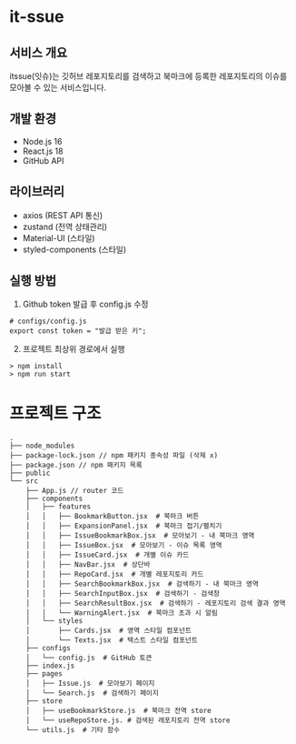 # it-ssue

## 서비스 개요
itssue(잇슈)는 깃허브 레포지토리를 검색하고 북마크에 등록한 레포지토리의 이슈를 모아볼 수 있는 서비스입니다.

## 개발 환경
- Node.js 16
- React.js 18
- GitHub API

## 라이브러리
- axios (REST API 통신)
- zustand (전역 상태관리)
- Material-UI (스타일)
- styled-components (스타일)

## 실행 방법
1. Github token 발급 후 config.js 수정
```
# configs/config.js
export const token = "발급 받은 키";
```
2. 프로젝트 최상위 경로에서 실행
```
> npm install
> npm run start
```


# 프로젝트 구조
```
.
├── node_modules
├── package-lock.json // npm 패키지 종속성 파일 (삭제 x)
├── package.json // npm 패키지 목록
├── public
└── src
    ├── App.js // router 코드
    ├── components
    │   ├── features
    │   │   ├── BookmarkButton.jsx  # 북마크 버튼
    │   │   ├── ExpansionPanel.jsx  # 북마크 접기/펼치기 
    │   │   ├── IssueBookmarkBox.jsx  # 모아보기 - 내 북마크 영역
    │   │   ├── IssueBox.jsx  # 모아보기 - 이슈 목록 영역
    │   │   ├── IssueCard.jsx  # 개별 이슈 카드
    │   │   ├── NavBar.jsx  # 상단바
    │   │   ├── RepoCard.jsx  # 개별 레포지토리 카드
    │   │   ├── SearchBookmarkBox.jsx  # 검색하기 - 내 북마크 영역
    │   │   ├── SearchInputBox.jsx  # 검색하기 - 검색창
    │   │   ├── SearchResultBox.jsx  # 검색하기 - 레포지토리 검색 결과 영역
    │   │   └── WarningAlert.jsx  # 북마크 초과 시 알림
    │   └── styles
    │       ├── Cards.jsx  # 영역 스타일 컴포넌트
    │       └── Texts.jsx  # 텍스트 스타일 컴포넌트
    ├── configs
    │   └── config.js  # GitHub 토큰
    ├── index.js
    ├── pages
    │   ├── Issue.js  # 모아보기 페이지
    │   └── Search.js  # 검색하기 페이지
    ├── store
    │   ├── useBookmarkStore.js  # 북마크 전역 store
    │   └── useRepoStore.js. # 검색된 레포지토리 전역 store
    └── utils.js  # 기타 함수
```
